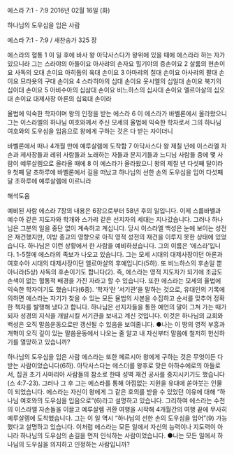 에스라 7:1 - 7:9 
2016년 02월 16일 (화)

하나님의 도우심을 입은 사람 



에스라 7:1 - 7:9 / 새찬송가 325 장


에스라의 혈통
1 이 일 후에 바사 왕 아닥사스다가 왕위에 있을 때에 에스라라 하는 자가 있으니라 그는 스라야의 아들이요 아사랴의 손자요 힐기야의 증손이요 2 살룸의 현손이요 사독의 오대 손이요 아히둡의 육대 손이요 3 아마랴의 칠대 손이요 아사랴의 팔대 손이요 므라욧의 구대 손이요 4 스라히야의 십대 손이요 웃시엘의 십일대 손이요 북기의 십이대 손이요 5 아비수아의 십삼대 손이요 비느하스의 십사대 손이요 엘르아살의 십오대 손이요 대제사장 아론의 십육대 손이라

율법에 익숙한 학자이며 왕의 인정을 받는 에스라
6 이 에스라가 바벨론에서 올라왔으니 그는 이스라엘의 하나님 여호와께서 주신 모세의 율법에 익숙한 학자로서 그의 하나님 여호와의 도우심을 입음으로 왕에게 구하는 것은 다 받는 자이더니

바벨론에서 떠나 4개월 만에 예루살렘에 도착함
7 아닥사스다 왕 제칠 년에 이스라엘 자손과 제사장들과 레위 사람들과 노래하는 자들과 문지기들과 느디님 사람들 중에 몇 사람이 예루살렘으로 올라올 때에 8 이 에스라가 올라왔으니 왕의 제칠 년 다섯째 달이라 9 첫째 달 초하루에 바벨론에서 길을 떠났고 하나님의 선한 손의 도우심을 입어 다섯째 달 초하루에 예루살렘에 이르니라

해석도움





예비된 사람 에스라
7장의 내용은 6장으로부터 58년 후의 일입니다. 이제 스룹바벨과 예수아 같은 지도자와 학개와 스가랴 같은 선지자의 세대는 지나갔습니다. 그러나 하나님은 그분의 일을 중단 없이 계속하고 계십니다. 당시 이스라엘 백성은 눈에 보이는 성전은 재건했지만, 이방 종교의 영향으로 아직 영적 성전의 재건을 이루지 못한 상태에 있었습니다. 하나님은 이런 상황에서 한 사람을 예비하셨습니다. 그의 이름은 ‘에스라’입니다. 1-5절에 에스라의 족보가 나오고 있습니다. 그는 모세 시대의 대제사장이던 아론과 여호수아 시대의 대제사장이던 엘르아살의 후예입니다(5하). 또 비느하스의 후손일 뿐 아니라(5상) 사독의 후손이기도 합니다(2). 즉, 에스라는 영적 지도자가 되기에 조금도 손색이 없는 혈통적 배경을 가진 자라고 할 수 있습니다. 또한 에스라는 모세의 율법에 익숙한 학자이기도 했습니다(6중). ‘학자’란 ‘서기관’을 말하는 것으로, 유대인의 기록에 의하면 에스라는 자기가 찾을 수 있는 모든 율법의 사본을 수집하고 순서를 맞추어 정확한 책자를 발행해 냈다고 합니다. 하나님은 선지자들을 통한 예언의 말이 그쳐 가는 때가 되자 성경의 지식을 개발시킬 서기관을 보내고 계신 것입니다. 이것은 하나님의 교회와 백성은 오직 말씀운동으로만 갱신될 수 있음을 보여줍니다.
●나는 이 땅의 영적 부흥과 개혁이 오직 깊이 있는 말씀운동에서 나오는 줄 알고 내 자신부터 말씀에 철저히 헌신하기를 열망하고 있습니까?

하나님의 도우심을 입은 사람
에스라는 또한 페르시아 왕에게 구하는 것은 무엇이든 다 받는 사람이었습니다(6하). 아닥사스다는 에스더를 왕후로 맞은 아하수에로의 아들로서, 집권 초기 사마리아 사람들의 참소로 한때 성벽 재건 공사를 중지시키기도 했습니다(스 4:7-23). 그러나 그 후 그는 에스라를 통해 아낌없는 지원을 유대에 쏟아붓는 인물이 되었습니다. 에스라는 자신이 왕에게 그 같은 호의를 받을 수 있었던 이유에 대해 “하나님 여호와의 도우심을 입음으로”(6)라고 설명하고 있습니다. 그리하여 에스라는 수천의 이스라엘 자손들을 이끌고 예루살렘 귀환 여행을 시작해 4개월간의 여행 끝에 무사히 예루살렘에 도착했습니다. 그는 이 일 역시 “하나님의 선한 손의 도우심을 입어”(9) 가능했다고 설명하고 있습니다. 이처럼 에스라는 모든 일에서 자신의 능력이나 지도력이 아니라 하나님의 도우심의 손길을 먼저 인식하는 사람이었습니다.
●나는 모든 일에서 하나님의 도우심을 의지하고 인정하는 사람입니까?